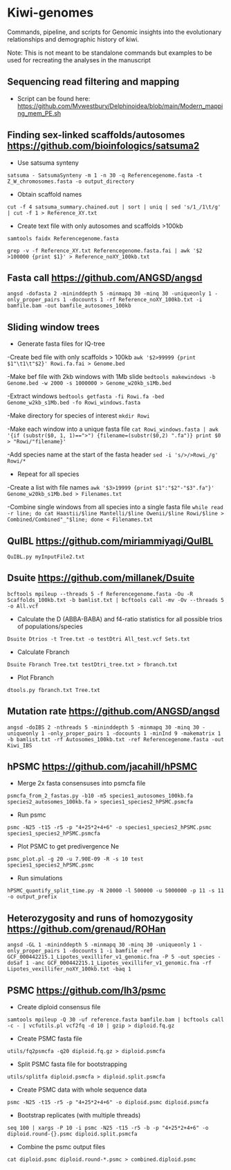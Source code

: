 # Kiwi-genomes

Commands, pipeline, and scripts for Genomic insights into the evolutionary relationships and demographic history of kiwi.

Note: This is not meant to be standalone commands but examples to be used for recreating the analyses in the manuscript

## Sequencing read filtering and mapping
- Script can be found here: https://github.com/Mvwestbury/Delphinoidea/blob/main/Modern_mapping_mem_PE.sh

## Finding sex-linked scaffolds/autosomes https://github.com/bioinfologics/satsuma2
- Use satsuma synteny

`satsuma - SatsumaSynteny -m 1 -n 30 -q Referencegenome.fasta -t Z_W_chromosomes.fasta -o output_directory`
- Obtain scaffold names

`cut -f 4 satsuma_summary.chained.out | sort | uniq | sed 's/1_/1\t/g' | cut -f 1 > Reference_XY.txt`
- Create text file with only autosomes and scaffolds >100kb

`samtools faidx Referencegenome.fasta`

`grep -v -f Reference_XY.txt Referencegenome.fasta.fai | awk '$2 >100000 {print $1}' > Reference_noXY_100kb.txt`

## Fasta call https://github.com/ANGSD/angsd

`angsd -dofasta 2 -mininddepth 5 -minmapq 30 -minq 30 -uniqueonly 1 -only_proper_pairs 1 -docounts 1 -rf Reference_noXY_100kb.txt -i bamfile.bam -out bamfile_autosomes_100kb`

## Sliding window trees

- Generate fasta files for IQ-tree

-Create bed file with only scaffolds > 100kb
`awk '$2>99999 {print $1"\t1\t"$2}' Rowi.fa.fai > Genome.bed`

-Make bef file with 2kb windows with 1Mb slide
`bedtools makewindows -b Genome.bed -w 2000 -s 1000000 > Genome_w20kb_s1Mb.bed`

-Extract windows
`bedtools getfasta -fi Rowi.fa -bed Genome_w2kb_s1Mb.bed -fo Rowi_windows.fasta`

-Make directory for species of interest
`mkdir Rowi`

-Make each window into a unique fasta file
`cat Rowi_windows.fasta | awk '{if (substr($0, 1, 1)==">") {filename=(substr($0,2) ".fa")} print $0 > "Rowi/"filename}'`

-Add species name at the start of the fasta header
`sed -i 's/>/>Rowi_/g' Rowi/*`

- Repeat for all species

-Create a list with file names
`awk '$3>19999 {print $1":"$2"-"$3".fa"}' Genome_w20kb_s1Mb.bed > Filenames.txt`

-Combine single windows from all species into a single fasta file
`while read -r line; do cat Haastii/$line Mantelli/$line Owenii/$line Rowi/$line > Combined/Combined"_"$line; done < Filenames.txt`

## QuIBL https://github.com/miriammiyagi/QuIBL

`QuIBL.py myInputFile2.txt`


## Dsuite https://github.com/millanek/Dsuite
`bcftools mpileup --threads 5 -f Referencegenome.fasta -Ou -R Scaffolds_100kb.txt -b bamlist.txt | bcftools call -mv -Ov --threads 5 -o All.vcf`
- Calculate the D (ABBA-BABA) and f4-ratio statistics for all possible trios of populations/species

`Dsuite Dtrios -t Tree.txt -o testDtri All_test.vcf Sets.txt`
- Calculate Fbranch

`Dsuite Fbranch Tree.txt testDtri_tree.txt > fbranch.txt`
- Plot Fbranch

`dtools.py fbranch.txt Tree.txt`

## Mutation rate https://github.com/ANGSD/angsd

`angsd -doIBS 2 -nthreads 5 -mininddepth 5 -minmapq 30 -minq 30 -uniqueonly 1 -only_proper_pairs 1 -docounts 1 -minInd 9 -makematrix 1 -b bamlist.txt -rf Autosomes_100kb.txt -ref Referencegenome.fasta -out Kiwi_IBS` 

## hPSMC https://github.com/jacahill/hPSMC
- Merge 2x fasta consensuses into psmcfa file

`psmcfa_from_2_fastas.py -b10 -m5 species1_autosomes_100kb.fa species2_autosomes_100kb.fa > species1_species2_hPSMC.psmcfa`
- Run psmc

`psmc -N25 -t15 -r5 -p "4+25*2+4+6" -o species1_species2_hPSMC.psmc species1_species2_hPSMC.psmcfa`
- Plot PSMC to get predivergence Ne

`psmc_plot.pl -g 20 -u 7.90E-09 -R -s 10 test species1_species2_hPSMC.psmc`
- Run simulations

`hPSMC_quantify_split_time.py -N 20000 -l 500000 -u 5000000 -p 11 -s 11 -o output_prefix`


## Heterozygosity and runs of homozygosity https://github.com/grenaud/ROHan

`angsd -GL 1 -mininddepth 5 -minmapq 30 -minq 30 -uniqueonly 1 -only_proper_pairs 1 -docounts 1 -i bamfile -ref GCF_000442215.1_Lipotes_vexillifer_v1_genomic.fna -P 5 -out species -doSaf 1 -anc GCF_000442215.1_Lipotes_vexillifer_v1_genomic.fna -rf Lipotes_vexillifer_noXY_100kb.txt -baq 1`


## PSMC https://github.com/lh3/psmc
- Create diploid consensus file

`samtools mpileup -Q 30 -uf reference.fasta bamfile.bam | bcftools call -c - | vcfutils.pl vcf2fq -d 10 | gzip > diploid.fq.gz`
- Create PSMC fasta file

`utils/fq2psmcfa -q20 diploid.fq.gz > diploid.psmcfa`
- Split PSMC fasta file for bootstrapping

`utils/splitfa diploid.psmcfa > diploid.split.psmcfa`
- Create PSMC data with whole sequence data

`psmc -N25 -t15 -r5 -p "4+25*2+4+6" -o diploid.psmc diploid.psmcfa`
- Bootstrap replicates (with multiple threads)

`seq 100 | xargs -P 10 -i psmc -N25 -t15 -r5 -b -p "4+25*2+4+6" -o diploid.round-{}.psmc diploid.split.psmcfa`
- Combine the psmc output files

`cat diploid.psmc diploid.round-*.psmc > combined.diploid.psmc`
